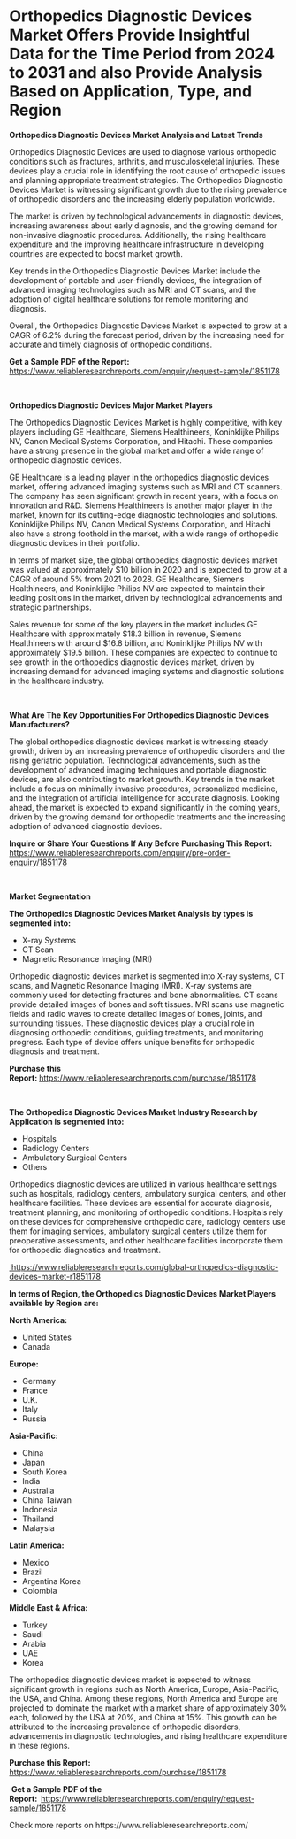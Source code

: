 <p><h1>Orthopedics Diagnostic Devices Market Offers Provide Insightful Data for the Time Period from 2024 to 2031 and also Provide Analysis Based on Application, Type, and Region</h1></p><p><strong>Orthopedics Diagnostic Devices Market Analysis and Latest Trends</strong></p>
<p><p>Orthopedics Diagnostic Devices are used to diagnose various orthopedic conditions such as fractures, arthritis, and musculoskeletal injuries. These devices play a crucial role in identifying the root cause of orthopedic issues and planning appropriate treatment strategies. The Orthopedics Diagnostic Devices Market is witnessing significant growth due to the rising prevalence of orthopedic disorders and the increasing elderly population worldwide.</p><p>The market is driven by technological advancements in diagnostic devices, increasing awareness about early diagnosis, and the growing demand for non-invasive diagnostic procedures. Additionally, the rising healthcare expenditure and the improving healthcare infrastructure in developing countries are expected to boost market growth.</p><p>Key trends in the Orthopedics Diagnostic Devices Market include the development of portable and user-friendly devices, the integration of advanced imaging technologies such as MRI and CT scans, and the adoption of digital healthcare solutions for remote monitoring and diagnosis.</p><p>Overall, the Orthopedics Diagnostic Devices Market is expected to grow at a CAGR of 6.2% during the forecast period, driven by the increasing need for accurate and timely diagnosis of orthopedic conditions.</p></p>
<p><strong>Get a Sample PDF of the Report:&nbsp;</strong> <a href="https://www.reliableresearchreports.com/enquiry/request-sample/1851178">https://www.reliableresearchreports.com/enquiry/request-sample/1851178</a></p>
<p>&nbsp;</p>
<p><strong>Orthopedics Diagnostic Devices Major Market Players</strong></p>
<p><p>The Orthopedics Diagnostic Devices Market is highly competitive, with key players including GE Healthcare, Siemens Healthineers, Koninklijke Philips NV, Canon Medical Systems Corporation, and Hitachi. These companies have a strong presence in the global market and offer a wide range of orthopedic diagnostic devices.</p><p>GE Healthcare is a leading player in the orthopedics diagnostic devices market, offering advanced imaging systems such as MRI and CT scanners. The company has seen significant growth in recent years, with a focus on innovation and R&D. Siemens Healthineers is another major player in the market, known for its cutting-edge diagnostic technologies and solutions. Koninklijke Philips NV, Canon Medical Systems Corporation, and Hitachi also have a strong foothold in the market, with a wide range of orthopedic diagnostic devices in their portfolio.</p><p>In terms of market size, the global orthopedics diagnostic devices market was valued at approximately $10 billion in 2020 and is expected to grow at a CAGR of around 5% from 2021 to 2028. GE Healthcare, Siemens Healthineers, and Koninklijke Philips NV are expected to maintain their leading positions in the market, driven by technological advancements and strategic partnerships.</p><p>Sales revenue for some of the key players in the market includes GE Healthcare with approximately $18.3 billion in revenue, Siemens Healthineers with around $16.8 billion, and Koninklijke Philips NV with approximately $19.5 billion. These companies are expected to continue to see growth in the orthopedics diagnostic devices market, driven by increasing demand for advanced imaging systems and diagnostic solutions in the healthcare industry.</p></p>
<p>&nbsp;</p>
<p><strong>What Are The Key Opportunities For Orthopedics Diagnostic Devices Manufacturers?</strong></p>
<p><p>The global orthopedics diagnostic devices market is witnessing steady growth, driven by an increasing prevalence of orthopedic disorders and the rising geriatric population. Technological advancements, such as the development of advanced imaging techniques and portable diagnostic devices, are also contributing to market growth. Key trends in the market include a focus on minimally invasive procedures, personalized medicine, and the integration of artificial intelligence for accurate diagnosis. Looking ahead, the market is expected to expand significantly in the coming years, driven by the growing demand for orthopedic treatments and the increasing adoption of advanced diagnostic devices.</p></p>
<p><strong>Inquire or Share Your Questions If Any Before Purchasing This Report:</strong> <a href="https://www.reliableresearchreports.com/enquiry/pre-order-enquiry/1851178">https://www.reliableresearchreports.com/enquiry/pre-order-enquiry/1851178</a></p>
<p>&nbsp;</p>
<p><strong>Market Segmentation</strong></p>
<p><strong>The Orthopedics Diagnostic Devices Market Analysis by types is segmented into:</strong></p>
<p><ul><li>X-ray Systems</li><li>CT Scan</li><li>Magnetic Resonance Imaging (MRI)</li></ul></p>
<p><p>Orthopedic diagnostic devices market is segmented into X-ray systems, CT scans, and Magnetic Resonance Imaging (MRI). X-ray systems are commonly used for detecting fractures and bone abnormalities. CT scans provide detailed images of bones and soft tissues. MRI scans use magnetic fields and radio waves to create detailed images of bones, joints, and surrounding tissues. These diagnostic devices play a crucial role in diagnosing orthopedic conditions, guiding treatments, and monitoring progress. Each type of device offers unique benefits for orthopedic diagnosis and treatment.</p></p>
<p><strong>Purchase this Report:&nbsp;</strong><a href="https://www.reliableresearchreports.com/purchase/1851178">https://www.reliableresearchreports.com/purchase/1851178</a></p>
<p>&nbsp;</p>
<p><strong>The Orthopedics Diagnostic Devices Market Industry Research by Application is segmented into:</strong></p>
<p><ul><li>Hospitals</li><li>Radiology Centers</li><li>Ambulatory Surgical Centers</li><li>Others</li></ul></p>
<p><p>Orthopedics diagnostic devices are utilized in various healthcare settings such as hospitals, radiology centers, ambulatory surgical centers, and other healthcare facilities. These devices are essential for accurate diagnosis, treatment planning, and monitoring of orthopedic conditions. Hospitals rely on these devices for comprehensive orthopedic care, radiology centers use them for imaging services, ambulatory surgical centers utilize them for preoperative assessments, and other healthcare facilities incorporate them for orthopedic diagnostics and treatment.</p></p>
<p><a href="https://www.reliableresearchreports.com/global-orthopedics-diagnostic-devices-market-r1851178">&nbsp;https://www.reliableresearchreports.com/global-orthopedics-diagnostic-devices-market-r1851178</a></p>
<p><strong>In terms of Region, the Orthopedics Diagnostic Devices Market Players available by Region are:</strong></p>
<p>
    <p> <strong> North America: </strong>
        <ul>
            <li>United States</li>
            <li>Canada</li>
        </ul>
        </p> 
    <p> <strong> Europe: </strong>
        <ul>
            <li>Germany</li>
            <li>France</li>
            <li>U.K.</li>
            <li>Italy</li>
            <li>Russia</li>
        </ul>
        </p> 
    <p> <strong> Asia-Pacific: </strong>
        <ul>
            <li>China</li>
            <li>Japan</li>
            <li>South Korea</li>
            <li>India</li>
            <li>Australia</li>
            <li>China Taiwan</li>
            <li>Indonesia</li>
            <li>Thailand</li>
            <li>Malaysia</li>
        </ul>
        </p> 
    <p> <strong> Latin America: </strong>
        <ul>
            <li>Mexico</li>
            <li>Brazil</li>
            <li>Argentina Korea</li>
            <li>Colombia</li>
        </ul>
        </p> 
    <p> <strong> Middle East & Africa: </strong>
        <ul>
            <li>Turkey</li>
            <li>Saudi</li>
            <li>Arabia</li>
            <li>UAE</li>
            <li>Korea</li>
        </ul>
    </p>
    </p>
<p><p>The orthopedics diagnostic devices market is expected to witness significant growth in regions such as North America, Europe, Asia-Pacific, the USA, and China. Among these regions, North America and Europe are projected to dominate the market with a market share of approximately 30% each, followed by the USA at 20%, and China at 15%. This growth can be attributed to the increasing prevalence of orthopedic disorders, advancements in diagnostic technologies, and rising healthcare expenditure in these regions.</p></p>
<p><strong>Purchase this Report: </strong><a href="https://www.reliableresearchreports.com/purchase/1851178">https://www.reliableresearchreports.com/purchase/1851178</a></p>
<p>&nbsp;<strong>Get a Sample PDF of the Report:&nbsp;&nbsp;</strong><a href="https://www.reliableresearchreports.com/enquiry/request-sample/1851178">https://www.reliableresearchreports.com/enquiry/request-sample/1851178</a></p>
<p><strong></strong></p>
<p>Check more reports on https://www.reliableresearchreports.com/</p>